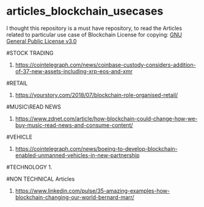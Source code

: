 # articles_blockchain_usecases
I thought this repository is a must have repository, to read the Articles related to particular use case of Blockchain
License for copying: [GNU General Public License v3.0](https://github.com/KushalGH/articles_blockchain_usecases/blob/master/LICENSE)


#STOCK TRADING
1. https://cointelegraph.com/news/coinbase-custody-considers-addition-of-37-new-assets-including-xrp-eos-and-xmr

#RETAIL
1. https://yourstory.com/2018/07/blockchain-role-organised-retail/

#MUSIC\READ NEWS
1. https://www.zdnet.com/article/how-blockchain-could-change-how-we-buy-music-read-news-and-consume-content/

#VEHICLE
1. https://cointelegraph.com/news/boeing-to-develop-blockchain-enabled-unmanned-vehicles-in-new-partnership

#TECHNOLOGY
1. 

#NON TECHNICAL Articles
1. https://www.linkedin.com/pulse/35-amazing-examples-how-blockchain-changing-our-world-bernard-marr/
